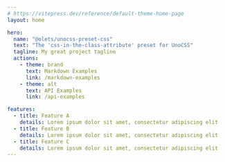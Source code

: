 ```yaml
---
# https://vitepress.dev/reference/default-theme-home-page
layout: home

hero:
  name: "@olets/unocss-preset-css"
  text: "The 'css-in-the-class-attribute' preset for UnoCSS"
  tagline: My great project tagline
  actions:
    - theme: brand
      text: Markdown Examples
      link: /markdown-examples
    - theme: alt
      text: API Examples
      link: /api-examples

features:
  - title: Feature A
    details: Lorem ipsum dolor sit amet, consectetur adipiscing elit
  - title: Feature B
    details: Lorem ipsum dolor sit amet, consectetur adipiscing elit
  - title: Feature C
    details: Lorem ipsum dolor sit amet, consectetur adipiscing elit
---
```


